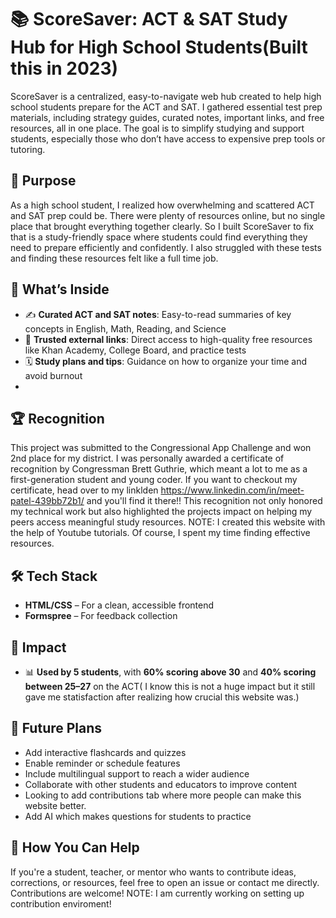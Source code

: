 # 📚 ScoreSaver: ACT & SAT Study Hub for High School Students(Built this in 2023)

ScoreSaver is a centralized, easy-to-navigate web hub created to help high school students prepare for the ACT and SAT. I gathered essential test prep materials, including strategy guides, curated notes, important links, and free resources, all in one place. The goal is to simplify studying and support students, especially those who don’t have access to expensive prep tools or tutoring.

## 🎯 Purpose
As a high school student, I realized how overwhelming and scattered ACT and SAT prep could be. There were plenty of resources online, but no single place that brought everything together clearly. So I built ScoreSaver to fix that is a  study-friendly space where students could find everything they need to prepare efficiently and confidently. I also struggled with these tests and finding these resources felt like a full time job.

## 🧠 What’s Inside
- ✍️ **Curated ACT and SAT notes**: Easy-to-read summaries of key concepts in English, Math, Reading, and Science  
- 🔗 **Trusted external links**: Direct access to high-quality free resources like Khan Academy, College Board, and practice tests  
- 🗓️ **Study plans and tips**: Guidance on how to organize your time and avoid burnout
- 
## 🏆 Recognition
This project was submitted to the Congressional App Challenge and won 2nd place for my district. I was personally awarded a certificate of recognition by Congressman Brett Guthrie, which meant a lot to me as a first-generation student and young coder. If you want to checkout my certificate, head over to my linklden https://www.linkedin.com/in/meet-patel-439bb72b1/ and you'll find it there!! This recognition not only honored my technical work but also highlighted the projects impact on helping my peers access meaningful study resources. NOTE: I created this website with the help of Youtube tutorials. Of course, I spent my time finding effective resources. 

## 🛠 Tech Stack
- **HTML/CSS** – For a clean, accessible frontend  
- **Formspree** – For feedback collection

## 🌟 Impact
- 📊 **Used by 5 students**, with **60% scoring above 30** and **40% scoring between 25–27** on the ACT( I know this is not a huge impact but it still gave me statisfaction after realizing how crucial this website was.)

## 📌 Future Plans
- Add interactive flashcards and quizzes  
- Enable reminder or schedule features  
- Include multilingual support to reach a wider audience  
- Collaborate with other students and educators to improve content
- Looking to add contributions tab where more people can make this website better.
- Add AI which makes questions for students to practice

## 🤝 How You Can Help
If you're a student, teacher, or mentor who wants to contribute ideas, corrections, or resources, feel free to open an issue or contact me directly. Contributions are welcome! NOTE: I am currently working on setting up contribution enviroment!


